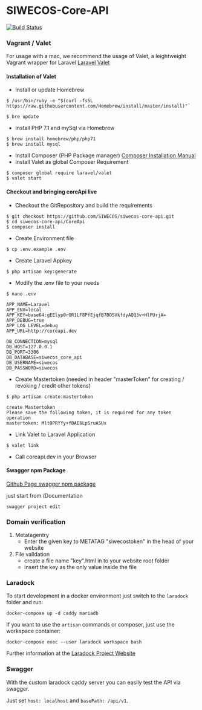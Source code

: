 # SIWECOS-Core-API

[![Build Status](https://travis-ci.org/SIWECOS/siwecos-core-api.svg?branch=master)](https://travis-ci.org/SIWECOS/siwecos-core-api)

### Vagrant / Valet

For usage with a mac, we recommend the usage of Valet, a leightweight Vagrant wrapper for Laravel
[Laravel Valet](https://github.com/laravel/valet)

#### Installation of Valet

- Install or update Homebrew
```
$ /usr/bin/ruby -e "$(curl -fsSL https://raw.githubusercontent.com/Homebrew/install/master/install)"`
```
```
$ bre update
```
- Install PHP 7.1 and mySql via Homebrew
```
$ brew install homebrew/php/php71
$ brew install mysql
```
- Install Composer (PHP Package manager) [Composer Installation Manual](https://getcomposer.org/doc/00-intro.md)
- Install Valet as global Composer Requirement
```
$ composer global require laravel/valet
$ valet start
```

#### Checkout and bringing coreApi live
- Checkout the GitRepository and build the requirements
```
$ git checkout https://github.com/SIWECOS/siwecos-core-api.git
$ cd siwecos-core-api/CoreApi
$ composer install
```
- Create Environment file
```
$ cp .env.example .env
```
- Create Laravel Appkey
```
$ php artisan key:generate
```
- Modify the .env file to your needs
```
$ nano .env
```
```
APP_NAME=Laravel
APP_ENV=local
APP_KEY=base64:gEElyp0rOR1LF8PfEjqfB7BO5VkfdyAQQ3v+HlPUrjA=
APP_DEBUG=true
APP_LOG_LEVEL=debug
APP_URL=http://coreapi.dev

DB_CONNECTION=mysql
DB_HOST=127.0.0.1
DB_PORT=3306
DB_DATABASE=siwecos_core_api
DB_USERNAME=siwecos
DB_PASSWORD=siwecos
```
- Create Mastertoken (needed in header "masterToken" for creating / revoking / credit other tokens)
```
$ php artisan create:mastertoken
```
```
create Mastertoken
Please save the following token, it is required for any token operation
mastertoken: Mlt0PRYYy+fBAE6LpSruASUx
```

- Link Valet to Laravel Application
```
$ valet link
```
- Call coreapi.dev in your Browser


#### Swagger npm Package
[Github Page swagger npm package](https://www.npmjs.com/package/swagger)

just start from /Documentation

```
swagger project edit
```

### Domain verification
1. Metatagentry
    - Enter the given key to METATAG "siwecostoken" in the head of your website
1. File validation
    - create a file name "key".html in to your website root folder
    - insert the key as the only value inside the file

### Laradock
To start development in a docker environment just switch to the `laradock` folder and run:

```
docker-compose up -d caddy mariadb
```

If you want to use the `artisan` commands or composer, just use the workspace container:

```
docker-compose exec --user laradock workspace bash
```

Further information at the [Laradock Project Website](https://github.com/laradock/laradock)

### Swagger
With the custom laradock caddy server you can easily test the API via swagger.

Just set `host: localhost` and `basePath: /api/v1`.

